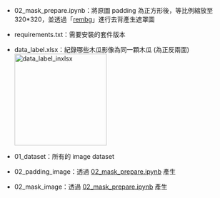 
- 02_mask_prepare.ipynb：將原圖 padding 為正方形後，等比例縮放至 320*320，並透過「[rembg](https://pypi.org/project/rembg/)」進行去背產生遮罩圖  

- requirements.txt：需要安裝的套件版本
- data_label.xlsx：紀錄哪些木瓜影像為同一顆木瓜 (為正反兩面)
  <img width="206" alt="data_label_inxlsx" src="https://user-images.githubusercontent.com/45505414/202681081-dead0c69-b0cb-4a15-a45f-641069a362e4.png">

- 01_dataset：所有的 image dataset
- 02_padding_image：透過 [02_mask_prepare.ipynb](https://github.com/jack155861/papaya_image_classification/blob/main/02_mask_prepare.ipynb) 產生
- 02_mask_image：透過 [02_mask_prepare.ipynb](https://github.com/jack155861/papaya_image_classification/blob/main/02_mask_prepare.ipynb) 產生
